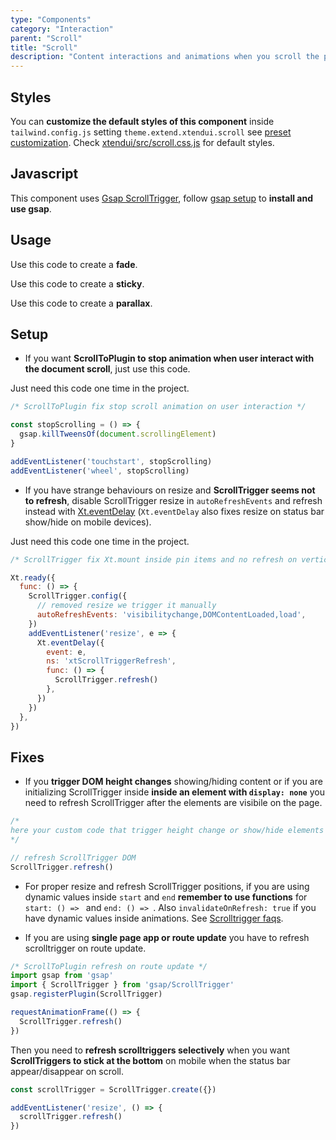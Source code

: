 ```yaml
---
type: "Components"
category: "Interaction"
parent: "Scroll"
title: "Scroll"
description: "Content interactions and animations when you scroll the page, sticky pinned elements, fade elements, parallax."
---
```


## Styles

You can **customize the default styles of this component** inside `tailwind.config.js` setting `theme.extend.xtendui.scroll` see [preset customization](/components/preset#customization). Check [xtendui/src/scroll.css.js](https://github.com/xtendui/xtendui/blob/beta/src/scroll.css.js) for default styles.

## Javascript

This component uses [Gsap ScrollTrigger](https://greensock.com/docs/v3/Plugins/ScrollTrigger), follow [gsap setup](/components/setup#javascript-gsap) to **install and use gsap**.

## Usage

Use this code to create a **fade**.

<demo>
  <div class="gatsby_demo_item" data-iframe="demos/components/scroll/fade"></div>
</demo>

Use this code to create a **sticky**.

<demo>
  <div class="gatsby_demo_item" data-iframe="demos/components/scroll/sticky"></div>
</demo>

Use this code to create a **parallax**.

<demo>
  <div class="gatsby_demo_item" data-iframe="demos/components/scroll/parallax"></div>
</demo>

## Setup

- If you want **ScrollToPlugin to stop animation when user interact with the document scroll**, just use this code.

Just need this code one time in the project.

```js
/* ScrollToPlugin fix stop scroll animation on user interaction */

const stopScrolling = () => {
  gsap.killTweensOf(document.scrollingElement)
}

addEventListener('touchstart', stopScrolling)
addEventListener('wheel', stopScrolling)
```

- If you have strange behaviours on resize and **ScrollTrigger seems not to refresh**, disable ScrollTrigger resize in `autoRefreshEvents` and refresh instead with [Xt.eventDelay](/components/javascript#xt-eventdelay) (`Xt.eventDelay` also fixes resize on status bar show/hide on mobile devices).

Just need this code one time in the project.

```js
/* ScrollTrigger fix Xt.mount inside pin items and no refresh on vertical resize */

Xt.ready({
  func: () => {
    ScrollTrigger.config({
      // removed resize we trigger it manually
      autoRefreshEvents: 'visibilitychange,DOMContentLoaded,load',
    })
    addEventListener('resize', e => {
      Xt.eventDelay({
        event: e,
        ns: 'xtScrollTriggerRefresh',
        func: () => {
          ScrollTrigger.refresh()
        },
      })
    })
  },
})
```

## Fixes

- If you **trigger DOM height changes** showing/hiding content or if you are initializing ScrollTrigger inside **inside an element with `display: none`** you need to refresh ScrollTrigger after the elements are visibile on the page.

```js
/*
here your custom code that trigger height change or show/hide elements
*/

// refresh ScrollTrigger DOM
ScrollTrigger.refresh()
```

- For proper resize and refresh ScrollTrigger positions, if you are using dynamic values inside `start` and `end` **remember to use functions** for `start: () => ` and `end: () => `. Also `invalidateOnRefresh: true` if you have dynamic values inside animations. See [Scrolltrigger faqs](https://greensock.com/st-mistakes/).

- If you are using **single page app or route update** you have to refresh scrolltrigger on route update.

```js
/* ScrollToPlugin refresh on route update */
import gsap from 'gsap'
import { ScrollTrigger } from 'gsap/ScrollTrigger'
gsap.registerPlugin(ScrollTrigger)

requestAnimationFrame(() => {
  ScrollTrigger.refresh()
})
```

Then you need to **refresh scrolltriggers selectively** when you want **ScrollTriggers to stick at the bottom** on mobile when the status bar appear/disappear on scroll.

```js
const scrollTrigger = ScrollTrigger.create({})

addEventListener('resize', () => {
  scrollTrigger.refresh()
})
```
